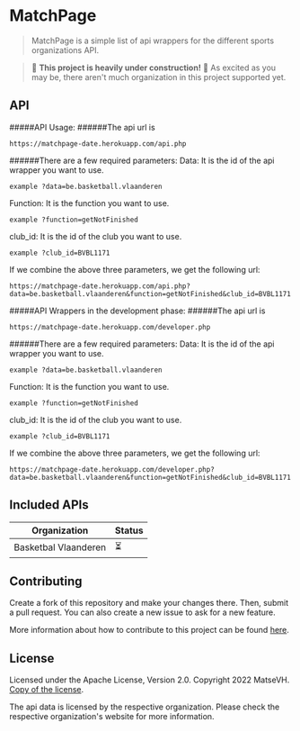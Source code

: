 # MatchPage

> MatchPage is a simple list of api wrappers for the different sports organizations API.

> 🚧 **This project is heavily under construction!** 🚧 As excited as you may be, there aren't much organization in this project supported yet.

## API

#####API Usage:
######The api url is

```
https://matchpage-date.herokuapp.com/api.php
```

######There are a few required parameters:
Data: It is the id of the api wrapper you want to use.

```
example ?data=be.basketball.vlaanderen
```

Function: It is the function you want to use.

```
example ?function=getNotFinished
```

club_id: It is the id of the club you want to use.

```
example ?club_id=BVBL1171
```

If we combine the above three parameters, we get the following url:

```
https://matchpage-date.herokuapp.com/api.php?data=be.basketball.vlaanderen&function=getNotFinished&club_id=BVBL1171
```

#####API Wrappers in the development phase:
######The api url is

```
https://matchpage-date.herokuapp.com/developer.php
```

######There are a few required parameters:
Data: It is the id of the api wrapper you want to use.

```
example ?data=be.basketball.vlaanderen
```

Function: It is the function you want to use.

```
example ?function=getNotFinished
```

club_id: It is the id of the club you want to use.

```
example ?club_id=BVBL1171
```

If we combine the above three parameters, we get the following url:

```
https://matchpage-date.herokuapp.com/developer.php?data=be.basketball.vlaanderen&function=getNotFinished&club_id=BVBL1171
```

## Included APIs

| Organization         | Status |
| -------------------- | ------ |
| Basketbal Vlaanderen | ⏳     |

<!-- | Example of finished one                     | ✅     |
| Example of not finished and not in progress | ❌     | -->

## Contributing

Create a fork of this repository and make your changes there. Then, submit a pull request. You can also create a new issue to ask for a new feature.

More information about how to contribute to this project can be found [here](https://docs.matchpage.eu/data-collector/contributing).

## License

Licensed under the Apache License, Version 2.0. Copyright 2022 MatseVH. [Copy of the license](LICENSE.txt).

The api data is licensed by the respective organization. Please check the respective organization's website for more information.
